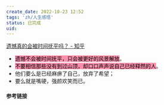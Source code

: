 ```yaml
---
create_date: 2022-10-23 12:52 
tags: 'zh/人生感悟'
status: 已完成 
uid: 
---
```


[ 遗憾真的会被时间抚平吗？ - 知乎](https://www.zhihu.com/question/509737279/answer/2382000982)

- <mark style="background: #FF5582A6;">遗憾不会被时间抚平，只会被更好的风景解放</mark>。
- <mark style="background: #FF5582A6;">不要相信那些没有到过山顶，却口口声声说自己已经释然的人</mark>。
- 他们要么是已经麻痹了自己，放弃了希望；
- 要么就是嘴硬，强颜欢笑而已。

#### 参考链接

